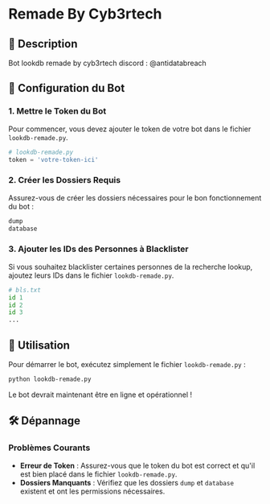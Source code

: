 # Remade By Cyb3rtech

## 📄 Description

Bot lookdb remade by cyb3rtech
  discord : @antidatabreach 

## 📁 Configuration du Bot

### 1. Mettre le Token du Bot

Pour commencer, vous devez ajouter le token de votre bot dans le fichier `lookdb-remade.py`.

```python
# lookdb-remade.py
token = 'votre-token-ici'
```

### 2. Créer les Dossiers Requis

Assurez-vous de créer les dossiers nécessaires pour le bon fonctionnement du bot :

```bash
dump
database
```

### 3. Ajouter les IDs des Personnes à Blacklister

Si vous souhaitez blacklister certaines personnes de la recherche lookup, ajoutez leurs IDs dans le fichier `lookdb-remade.py`.

```python
# bls.txt
id 1
id 2
id 3
...
```

## 🚀 Utilisation

Pour démarrer le bot, exécutez simplement le fichier `lookdb-remade.py` :

```bash
python lookdb-remade.py
```

Le bot devrait maintenant être en ligne et opérationnel !

## 🛠️ Dépannage

### Problèmes Courants

- **Erreur de Token** : Assurez-vous que le token du bot est correct et qu'il est bien placé dans le fichier `lookdb-remade.py`.
- **Dossiers Manquants** : Vérifiez que les dossiers `dump` et `database` existent et ont les permissions nécessaires.
